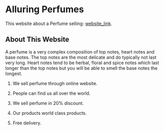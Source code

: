 # Alluring Perfumes

This website about a Perfume selling: [website_link](https://alluring-perfumes.web.app/).

## About This Website

A perfume is a very complex composition of top notes, heart notes and base notes. The top notes are the most delicate and do typically not last very long. Heart notes tend to be herbal, floral and spice notes which last longer than the top notes but you will be able to smell the base notes the longest.


1. We sell perfume through online website.

2. People can find us all over the world.

3. We sell perfume in 20% discount.

4. Our products world class products.

5. Free delivery.